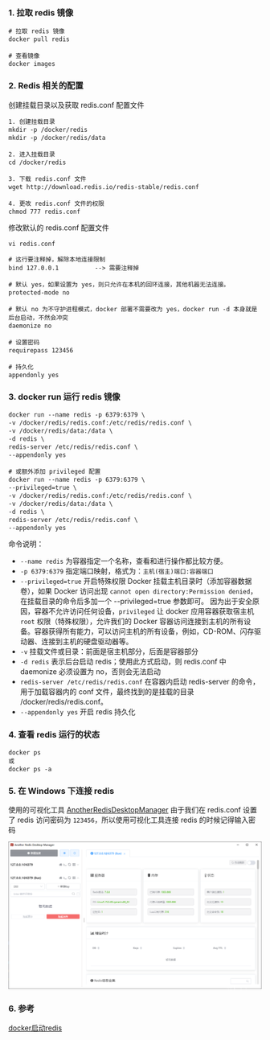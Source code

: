 ### 1. 拉取 redis 镜像
```
# 拉取 redis 镜像
docker pull redis

# 查看镜像
docker images
```

### 2. Redis 相关的配置
创建挂载目录以及获取 redis.conf 配置文件
```
1. 创建挂载目录
mkdir -p /docker/redis
mkdir -p /docker/redis/data

2. 进入挂载目录
cd /docker/redis

3. 下载 redis.conf 文件
wget http://download.redis.io/redis-stable/redis.conf

4. 更改 redis.conf 文件的权限
chmod 777 redis.conf
```

修改默认的 redis.conf 配置文件
```
vi redis.conf
```

```
# 这行要注释掉，解除本地连接限制
bind 127.0.0.1          --> 需要注释掉

# 默认 yes，如果设置为 yes，则只允许在本机的回环连接，其他机器无法连接。
protected-mode no

# 默认 no 为不守护进程模式，docker 部署不需要改为 yes，docker run -d 本身就是后台启动，不然会冲突
daemonize no

# 设置密码
requirepass 123456

# 持久化
appendonly yes
```

### 3. docker run 运行 redis 镜像
```
docker run --name redis -p 6379:6379 \
-v /docker/redis/redis.conf:/etc/redis/redis.conf \
-v /docker/redis/data:/data \
-d redis \
redis-server /etc/redis/redis.conf \
--appendonly yes

# 或额外添加 privileged 配置
docker run --name redis -p 6379:6379 \
--privileged=true \
-v /docker/redis/redis.conf:/etc/redis/redis.conf \
-v /docker/redis/data:/data \
-d redis \
redis-server /etc/redis/redis.conf \
--appendonly yes
```

命令说明：
- ```--name redis``` 为容器指定一个名称，查看和进行操作都比较方便。
- ```-p 6379:6379``` 指定端口映射，格式为：```主机(宿主)端口:容器端口```
- ```--privileged=true``` 开启特殊权限
Docker 挂载主机目录时（添加容器数据卷），如果 Docker 访问出现 ```cannot open directory:Permission denied```，在挂载目录的命令后多加一个 --privileged=true 参数即可。
因为出于安全原因，容器不允许访问任何设备，```privileged``` 让 docker 应用容器获取宿主机 ```root``` 权限（特殊权限），允许我们的 Docker 容器访问连接到主机的所有设备。容器获得所有能力，可以访问主机的所有设备，例如，CD-ROM、闪存驱动器、连接到主机的硬盘驱动器等。
- ```-v``` 挂载文件或目录：前面是宿主机部分，后面是容器部分
- ```-d redis``` 表示后台启动 redis；使用此方式启动，则 redis.conf 中 daemonize 必须设置为 no，否则会无法启动
- ```redis-server /etc/redis/redis.conf```  在容器内启动 redis-server 的命令，用于加载容器内的 conf 文件，最终找到的是挂载的目录 /docker/redis/redis.conf。
- ```--appendonly yes``` 开启 redis 持久化

### 4. 查看 redis 运行的状态
```
docker ps
或
docker ps -a
```

### 5. 在 Windows 下连接 redis
使用的可视化工具 [AnotherRedisDesktopManager](https://github.com/qishibo/AnotherRedisDesktopManager/)
由于我们在 redis.conf 设置了 redis 访问密码为 ```123456```，所以使用可视化工具连接 redis 的时候记得输入密码

![](使用Docker启动并运行Redis.assets/可视化工具查看redis的状态.png)


### 6. 参考
[docker启动redis](https://blog.csdn.net/occultskyrong/article/details/85199926)
